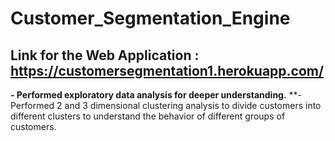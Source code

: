 # Customer_Segmentation_Engine
## Link for the Web Application : https://customersegmentation1.herokuapp.com/

**- Performed exploratory data analysis for deeper understanding.**
**-Performed 2 and 3 dimensional clustering analysis to divide customers into different clusters to understand 
   the behavior of different groups of customers. 

